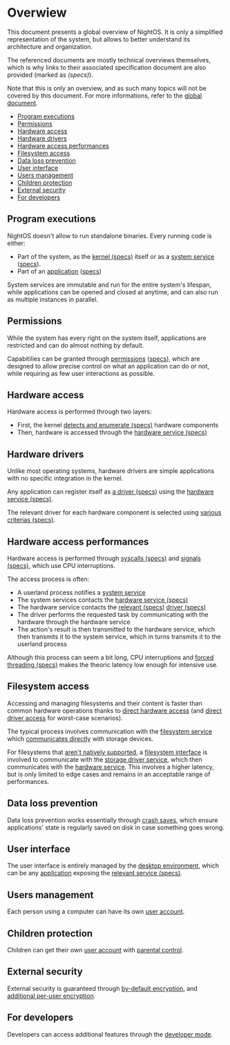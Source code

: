 # Overwiew

This document presents a global overview of NightOS. It is only a simplified representation of the system, but allows to better understand its architecture and organization.

The referenced documents are mostly technical overviews themselves, which is why links to their associated specification document are also provided (marked as _(specs)_).

Note that this is only an overview, and as such many topics will not be covered by this document. For more informations, refer to the [global document](../README.md).

- [Program executions](#program-executions)
- [Permissions](#permissions)
- [Hardware access](#hardware-access)
- [Hardware drivers](#hardware-drivers)
- [Hardware access performances](#hardware-access-performances)
- [Filesystem access](#filesystem-access)
- [Data loss prevention](#data-loss-prevention)
- [User interface](#user-interface)
- [Users management](#users-management)
- [Children protection](#children-protection)
- [External security](#external-security)
- [For developers](#for-developers)

## Program executions

NightOS doesn't allow to run standalone binaries. Every running code is either:

* Part of the system, as the [kernel (specs)](../specs/kernel/README.md) itself or as a [system service](services.md#system-services) ([specs](../specs/services/system/README.md)).
* Part of an [application](../concepts/applications.md) ([specs](../specs/applications-libraries.md))

System services are immutable and run for the entire system's lifespan, while applications can be opened and closed at anytime, and can also run as multiple instances in parallel.

## Permissions

While the system has every right on the system itself, applications are restricted and can do almost nothing by default.

Capabitilies can be granted through [permissions](../features/permissions.md) ([specs](../specs/permissions.md)), which are designed to allow precise control on what an application can do or not, while requiring as few user interactions as possible.

## Hardware access

Hardware access is performed through two layers:

* First, the kernel [detects and enumerate (specs)](../specs/kernel/hardware.md) hardware components
* Then, hardware is accessed through the [hardware service (specs)](../specs/services/system/hw.md)

## Hardware drivers

Unlike most operating systems, hardware drivers are simple applications with no specific integration in the kernel.

Any application can register itself as [a driver (specs)](../specs/services/system/hw.md#drivers) using the [hardware service (specs)](../specs/services/system/hw.md).

The relevant driver for each hardware component is selected using [various criterias (specs)](../specs/services/system/hw.md#driver-selection).

## Hardware access performances

Hardware access is performed through [syscalls (specs)](../specs/kernel/syscalls.md) and [signals (specs)](../specs/kernel/signals.md), which use CPU interruptions. 

The access process is often:

* A userland process notifies a [system service](services.md#system-services)
* The system services contacts the [hardware service (specs)](../specs/services/system/hw.md)
* The hardware service contacts the [relevant (specs)](../specs/services/system/hw.md#driver-selection) [driver (specs)](../specs/services/system/hw.md#drivers)
* The driver performs the requested task by communicating with the hardware through the hardware service
* The action's result is then transmitted to the hardware service, which then transmits it to the system service, which in turns transmits it to the userland process

Although this process can seem a bit long, CPU interruptions and [forced threading (specs)](../specs/services.md#connections) makes the theoric latency low enough for intensive use.

## Filesystem access

Accessing and managing filesystems and their content is faster than common hardware operations thanks to [direct hardware access](../specs/services/system/hw.md#direct-hardware-access-for-sysfs) (and [direct driver access](../specs/services/system/hw.md#direct-driver-access-for-sysfs) for worst-case scenarios).

The typical process involves communication with the [filesystem service](../specs/services/system/fs.md) which [communicates directly](../specs/services/system/hw.md#direct-hardware-access-for-sysfs) with storage devices.

For filesystems that [aren't natively supported](../specs/services/system/fs.md#list-of-natively-supported-filesystems), a [filesystem interface](../specs/services/integration/filesystem-interfaces.md) is involved to communicate with the [storage driver service](../specs/services/drivers/storage.md), which then communicates with the [hardware service](../specs/services/system/hw.md). This involves a higher latency, but is only limited to edge cases and remains in an acceptable range of performances.

## Data loss prevention

Data loss prevention works essentially through [crash saves](../features/crash-saves.md), which ensure applications' state is regularly saved on disk in case something goes wrong.

## User interface

The user interface is entirely managed by the [desktop environment](../ux/desktop-environment.md), which can be any [application](../concepts/applications.md) exposing the [relevant service (specs)](../specs/services/integration/desktop-environments.md).

## Users management

Each person using a computer can have its own [user account](../concepts/users.md).

## Children protection

Children can get their own [user account](../concepts/users.md) with [parental control](../features/parental-control.md).

## External security

External security is guaranteed through [by-default encryption](../features/encryption.md), and [additional per-user encryption](../features/encryption.md#per-user-encryption).

## For developers

Developers can access additional features through the [developer mode](dev-mode.md).